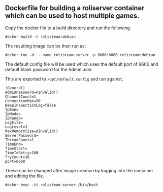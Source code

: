 ## Dockerfile for building a roliserver container which can be used to host multiple games. 

Copy the docker file to a build directory and run the following.

    docker build -t rolisteam:debian .

The resulting image can be then run as:

    docker run -d  --name rolisteam-server -p 6660:6660 rolisteam:debian


The default config file will be used which uses the default port of 6660 and default blank password for the Admin user.

This are exported to `/opt/default.config` and run against. 

    [General]
    AdminPassword=@Invalid()
    ChannelCount=1
    ConnectionMax=50
    DeepInspectionLog=false
    IpBan=
    IpMode=
    IpRange=
    LogFile=
    LogLevel=1
    MaxMemorySize=@Invalid()
    ServerPassword=
    ThreadCount=1
    TimeEnd=
    TimeStart=
    TimeToRetry=100
    TryCount=10
    port=6660



These can be changed after image creation by logging into the container and editing the file.

    docker exec -it rolisteam-server /bin/bash
